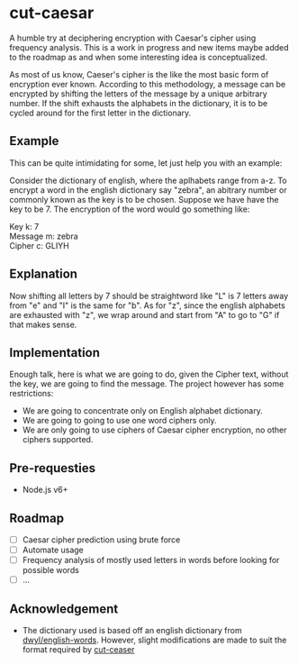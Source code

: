 # cut-caesar
A humble try at deciphering encryption with Caesar's cipher using frequency analysis. This is a work in progress and new items maybe added to the roadmap as and when some interesting idea is conceptualized.

As most of us know, Caeser's cipher is the like the most basic form of encryption ever known. According to this methodology, a message can be encrypted by shifting the letters of the message by a unique arbitrary number. If the shift exhausts the alphabets in the dictionary, it is to be cycled around for the first letter in the dictionary.

## Example

This can be quite intimidating for some, let just help you with an example:

Consider the dictionary of english, where the aplhabets range from a-z. To encrypt a word in the english dictionary say "zebra", an abitrary number or commonly known as the key is to be chosen. Suppose we have have the key to be 7. The encryption of the word would go something like:

Key k: 7<br>
Message m: zebra<br>
Cipher c:  GLIYH<br>

## Explanation

Now shifting all letters by 7 should be straightword like "L" is 7 letters away from "e" and "I" is the same for "b". As for "z", since the english alphabets are exhausted with "z", we wrap around and start from "A" to go to "G" if that makes sense.

## Implementation

Enough talk, here is what we are going to do, given the Cipher text, without the key, we are going to find the message. The project however has some restrictions:

* We are going to concentrate only on English alphabet dictionary.
* We are going to going to use one word ciphers only.
* We are only going to use ciphers of Caesar cipher encryption, no other ciphers supported.

## Pre-requesties

* Node.js v6+

<!--- ## Usage

Run `crack.js` using `node crack.js`, feed your cipher text and boom! You will get your message -->

## Roadmap

- [ ] Caesar cipher prediction using brute force
- [ ] Automate usage
- [ ] Frequency analysis of mostly used letters in words before looking for possible words
- [ ] ...

## Acknowledgement

* The dictionary used is based off an english dictionary from [dwyl/english-words](https://github.com/dwyl/english-words). However, slight modifications are made to suit the format required by [cut-ceaser](https://github.com/ssupdoc/cut-caesar)